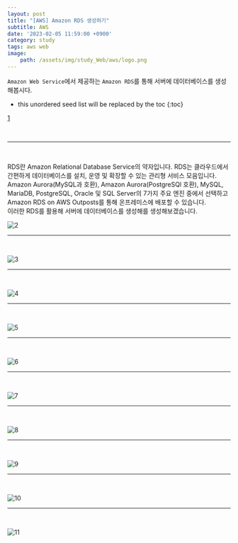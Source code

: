 ```yaml
---
layout: post
title: "[AWS] Amazon RDS 생성하기"
subtitle: AWS
date: '2023-02-05 11:59:00 +0900'
category: study
tags: aws web
image:
    path: /assets/img/study_Web/aws/logo.png
---
```


`Amazon Web Service`에서 제공하는 `Amazon RDS`를 통해 서버에 데이터베이스를 생성해봅시다.

<!--more-->

* this unordered seed list will be replaced by the toc
{:toc}

[1](/assets/img/study_Web/2023-02-05-[AWS]_Amazon_RDS_생성하기/logo.png)


<br>
<hr/>
<br>

RDS란 Amazon Relational Database Service의 약자입니다. RDS는 클라우드에서 간편하게 데이터베이스를 설치, 운영 및 확장할 수 있는 관리형 서비스 모음입니다. <br> Amazon Aurora(MySQL과 호환), Amazon Aurora(PostgreSQl 호환), MySQL, MariaDB, PostgreSQL, Oracle 및 SQL Server의 7가지 주요 엔진 중에서 선택하고 Amazon RDS on AWS Outposts를 통해 온프레미스에 배포할 수 있습니다.<br>
이러한 RDS를 활용해 서버에 데이터베이스를 생성해를 생성해보겠습니다.

![2](/assets/img/study_Web/aws/2023-02-05_[AWS]_Amazon_RDS_생성하기/1.PNG)<br>

---
<br>

![3](/assets/img/study_Web/aws/2023-02-05_[AWS]_Amazon_RDS_생성하기/2.PNG)<br>

---
<br>

![4](/assets/img/study_Web/aws/2023-02-05_[AWS]_Amazon_RDS_생성하기/3.PNG)<br>

---
<br>

![5](/assets/img/study_Web/aws/2023-02-05_[AWS]_Amazon_RDS_생성하기/4.PNG)<br>

---
<br>

![6](/assets/img/study_Web/aws/2023-02-05_[AWS]_Amazon_RDS_생성하기/5.PNG)<br>

---
<br>

![7](/assets/img/study_Web/aws/2023-02-05_[AWS]_Amazon_RDS_생성하기/6.PNG)<br>

---
<br>

![8](/assets/img/study_Web/aws/2023-02-05_[AWS]_Amazon_RDS_생성하기/7.PNG)<br>

---
<br>

![9](/assets/img/study_Web/aws/2023-02-05_[AWS]_Amazon_RDS_생성하기/8.PNG)<br>

---
<br>

![10](/assets/img/study_Web/aws/2023-02-05_[AWS]_Amazon_RDS_생성하기/9.PNG)<br>

---
<br>

![11](/assets/img/study_Web/aws/2023-02-05_[AWS]_Amazon_RDS_생성하기/10.PNG)<br>